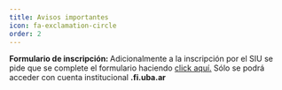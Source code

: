 ```yaml
---
title: Avisos importantes
icon: fa-exclamation-circle
order: 2
---
```


<strong>Formulario de inscripción: </strong> Adicionalmente a la inscripción por el SIU se pide que se complete el formulario haciendo <a target="_blank" rel="noopener noreferrer" href="https://forms.gle/UHeraJD7PreB5FA6A">click aquí.</a> Sólo se podrá acceder con cuenta institucional <strong>.fi.uba.ar</strong>
